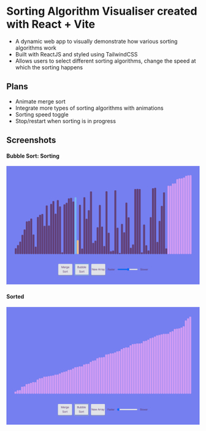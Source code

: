 # Sorting Algorithm Visualiser created with React + Vite

- A dynamic web app to visually demonstrate how various sorting algorithms work
- Built with ReactJS and styled using TailwindCSS
- Allows users to select different sorting algorithms, change the speed at which the sorting happens

## Plans
- Animate merge sort
- Integrate more types of sorting algorithms with animations
- Sorting speed toggle
- Stop/restart when sorting is in progress

## Screenshots

#### Bubble Sort: Sorting
![App Screenshot](./src/assets/sorting-bubble.png)

#### Sorted
![App Screenshot](./src/assets/sorted.png)